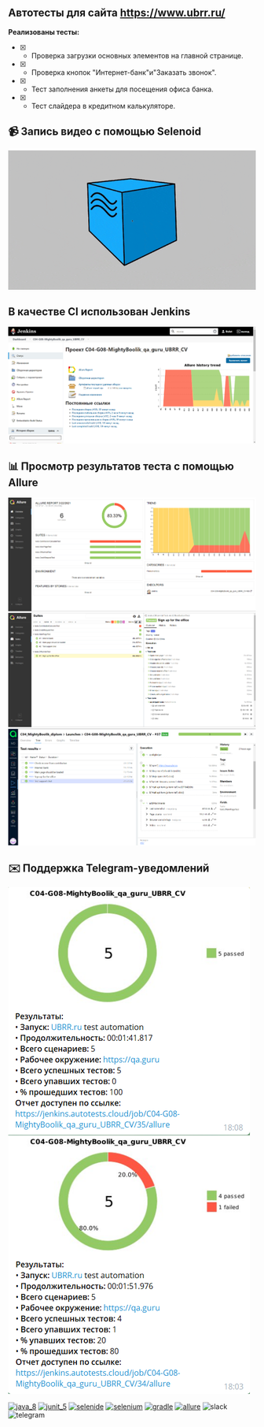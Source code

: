 ## Автотесты для сайта https://www.ubrr.ru/
**Реализованы тесты:**
- [X] - Проверка загрузки основных элементов на главной странице.

- [X] - Проверка кнопок "Интернет-банк"и"Заказать звонок".

- [X] - Тест заполнения анкеты для посещения офиса банка.

- [X] - Тест слайдера в кредитном калькуляторе.


## :video_camera: Запись видео с помощью Selenoid

![alt text](https://github.com/MightyBoolik/UBRR_CV/blob/0b58886d7af44c4196ea8f4a1ab0f5bb6552d4fb/files/Allure_ubrr.gif "**Видео теста**")
## В качестве CI использован Jenkins
![alt text](files/Screenshot_3.png "Jenkins")

## :bar_chart: Просмотр результатов теста с помощью Allure

![alt text](files/Allure_ubrr.png "Allure")
![alt text](files/Aluure1_ubrr.png "Allure")
![alt text](files/allure2_Ubrr.png "Allure")


## :envelope: Поддержка Telegram-уведомлений

![alt text](files/Screenshot_1.png "Allure")
![alt text](files/Screenshot_2.png "Allure")

[<img src="https://github.com/SmileySpb/AutomationProject/blob/main/github/java.png" alt="java_8" width="100" height="100"/>](https://www.oracle.com/ru/java/technologies/javase-jre8-downloads.html)
[<img src="https://github.com/SmileySpb/AutomationProject/blob/main/github/junit_5.png" alt="junit_5" width="100" height="100"/>](https://junit.org/junit5/)
[<img src="https://github.com/SmileySpb/AutomationProject/blob/main/github/selenide.png" alt="selenide" width="100" height="100"/>](https://ru.selenide.org/)
[<img src="https://github.com/SmileySpb/AutomationProject/blob/main/github/selenium.png" alt="selenium" width="100" height="100"/>](https://www.selenium.dev/)
[<img src="https://github.com/SmileySpb/AutomationProject/blob/main/github/gradle.png" alt="gradle" width="100" height="100"/>](https://gradle.org/)
[<img src="https://github.com/SmileySpb/AutomationProject/blob/main/github/allure.png" alt="allure" width="100" height="100"/>](https://docs.qameta.io/allure/)
<img src="https://github.com/SmileySpb/AutomationProject/blob/main/github/slack.png" alt="slack" width="100" height="100"/>
<img src="https://github.com/SmileySpb/AutomationProject/blob/main/github/telegram.png" alt="telegram" width="100" height="100"/>
